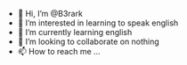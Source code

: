 - 👋 Hi, I’m @B3rark
- 👀 I’m interested in learning to speak english
- 🌱 I’m currently learning english
- 💞️ I’m looking to collaborate on nothing
- 📫 How to reach me ...

<!---
B3rark/B3rark is a ✨ special ✨ repository because its `README.md` (this file) appears on your GitHub profile.
You can click the Preview link to take a look at your changes.
--->
